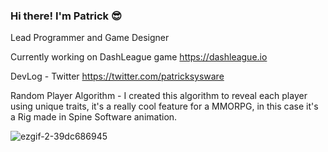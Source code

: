 ### Hi there! I'm Patrick 😎

Lead Programmer and Game Designer

Currently working on DashLeague game
https://dashleague.io

DevLog - Twitter
https://twitter.com/patricksysware


Random Player Algorithm - I created this algorithm to reveal each player using unique traits, it's a really cool feature for a MMORPG, in this case it's  a Rig made in Spine Software animation.  

![ezgif-2-39dc686945](https://user-images.githubusercontent.com/35966031/214795313-5bfa0406-0705-4d26-9881-8c93a70818c3.gif)
